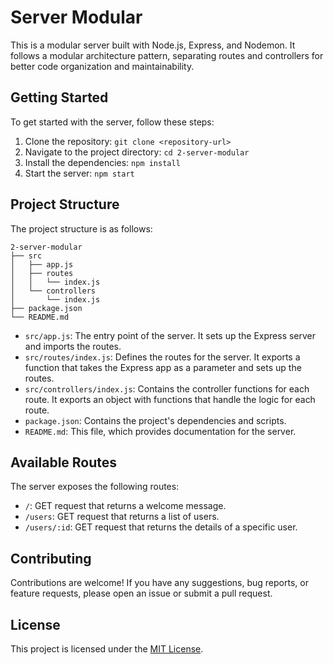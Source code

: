 # Server Modular

This is a modular server built with Node.js, Express, and Nodemon. It follows a modular architecture pattern, separating routes and controllers for better code organization and maintainability.

## Getting Started

To get started with the server, follow these steps:

1. Clone the repository: `git clone <repository-url>`
2. Navigate to the project directory: `cd 2-server-modular`
3. Install the dependencies: `npm install`
4. Start the server: `npm start`

## Project Structure

The project structure is as follows:

```
2-server-modular
├── src
│   ├── app.js
│   ├── routes
│   │   └── index.js
│   └── controllers
│       └── index.js
├── package.json
└── README.md
```

- `src/app.js`: The entry point of the server. It sets up the Express server and imports the routes.
- `src/routes/index.js`: Defines the routes for the server. It exports a function that takes the Express app as a parameter and sets up the routes.
- `src/controllers/index.js`: Contains the controller functions for each route. It exports an object with functions that handle the logic for each route.
- `package.json`: Contains the project's dependencies and scripts.
- `README.md`: This file, which provides documentation for the server.

## Available Routes

The server exposes the following routes:

- `/`: GET request that returns a welcome message.
- `/users`: GET request that returns a list of users.
- `/users/:id`: GET request that returns the details of a specific user.

## Contributing

Contributions are welcome! If you have any suggestions, bug reports, or feature requests, please open an issue or submit a pull request.

## License

This project is licensed under the [MIT License](https://opensource.org/licenses/MIT).